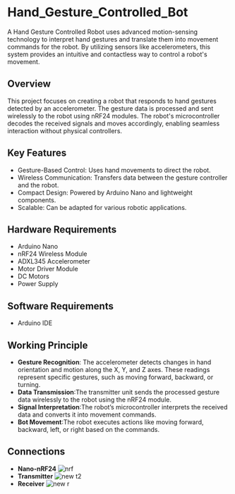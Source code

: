 # Hand_Gesture_Controlled_Bot

A Hand Gesture Controlled Robot uses advanced motion-sensing technology to interpret hand gestures and translate them into movement commands for the robot. By utilizing sensors like accelerometers, this system provides an intuitive and contactless way to control a robot's movement.

## Overview
This project focuses on creating a robot that responds to hand gestures detected by an accelerometer. The gesture data is processed and sent wirelessly to the robot using nRF24 modules. The robot's microcontroller decodes the received signals and moves accordingly, enabling seamless interaction without physical controllers.

## Key Features
- Gesture-Based Control: Uses hand movements to direct the robot.
- Wireless Communication: Transfers data between the gesture controller and the robot.
- Compact Design: Powered by Arduino Nano and lightweight components.
- Scalable: Can be adapted for various robotic applications.

## Hardware Requirements
- Arduino Nano
- nRF24 Wireless Module
- ADXL345 Accelerometer
- Motor Driver Module
- DC Motors
- Power Supply

## Software Requirements
- Arduino IDE

## Working Principle
- **Gesture Recognition**: The accelerometer detects changes in hand orientation and motion along the X, Y, and Z axes.
These readings represent specific gestures, such as moving forward, backward, or turning.
- **Data Transmission**:The transmitter unit sends the processed gesture data wirelessly to the robot using the nRF24 module.
- **Signal Interpretation**:The robot’s microcontroller interprets the received data and converts it into movement commands.
- **Bot Movement**:The robot executes actions like moving forward, backward, left, or right based on the commands.

## Connections
- **Nano-nRF24**
 ![nrf](https://github.com/user-attachments/assets/f73c6d5b-2127-43ca-b812-1812544bdc8c)
- **Transmitter**
 ![new t2](https://github.com/user-attachments/assets/7f817e12-d2ef-4b5e-9628-272f1373f8e4)
- **Receiver**
 ![new r](https://github.com/user-attachments/assets/7066f170-27da-4406-9984-7900ca1f41ef)



